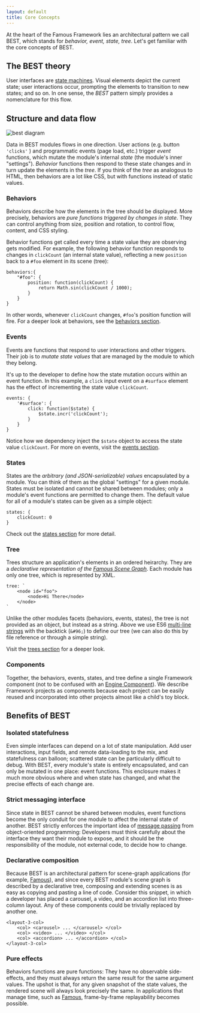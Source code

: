 ```yaml
---
layout: default
title: Core Concepts 
---
```


At the heart of the Famous Framework lies an architectural pattern we call BEST, which stands for _behavior, event, state, tree_. Let's get familiar with the core concepts of BEST. 

## The BEST theory

User interfaces are [state machines](http://en.wikipedia.org/wiki/Finite-state_machine#Example:_a_turnstile). Visual elements depict the current state; user interactions occur, prompting the elements to transition to new states; and so on. In one sense, the _BEST_ pattern simply provides a nomenclature for this flow.

## Structure and data flow

![best diagram](best.png)

Data in BEST modules flows in one direction. User actions (e.g. button `'clicks'` ) and programmatic events (page load, etc.) trigger _event_ functions, which mutate the module's internal _state_ (the module's inner "settings"). _Behavior_ functions then respond to these state changes and in turn update the elements in the _tree_. If you think of the _tree_ as analogous to HTML, then behaviors are a lot like CSS, but with functions instead of static values.

### Behaviors

Behaviors describe how the elements in the tree should be displayed. More precisely, behaviors are _pure functions triggered by changes in state_. They can control anything from size, position and rotation, to control flow, content, and CSS styling. 

Behavior functions get called every time a state value they are observing gets modified. For example, the following behavior function responds to changes in `clickCount` (an internal state value), reflecting a new `position` back to a `#foo` element in its scene (tree):

    behaviors:{	
        "#foo": {
            position: function(clickCount) {
                return Math.sin(clickCount / 1000);
            }
        }
    }
 
In other words, whenever `clickCount` changes, `#foo`'s position function will fire. For a deeper look at behaviors, see the [behaviors section](behaviors.md). 

### Events

Events are functions that respond to user interactions and other triggers. Their job is to _mutate state values_ that are managed by the module to which they belong.

It's up to the developer to define how the state mutation occurs within an event function. In this example, a `click` input event on a `#surface` element has the effect of incrementing the state value `clickCount`. 

    events: {
        '#surface': {
            click: function($state) {
                $state.incr('clickCount');
            }
        }
    }

Notice how we dependency inject the `$state` object to access the state value `clickCount`. For more on events, visit the [events section](events.md).

### States

States are the _arbitrary (and JSON-serializable) values_ encapsulated by a module. You can think of them as the global "settings" for a given module. States must be isolated and cannot be shared between modules; only a module's event functions are permitted to change them. The default value for all of a module's states can be given as a simple object:

    states: {
        clickCount: 0
    }

Check out the [states section](states.md) for more detail.

### Tree

Trees structure an application's elements in an ordered heirarchy. They are a _declarative representation of the [Famous Scene Graph](http://famous.org/learn/scene-graph.html)_. Each module has only one tree, which is represented by XML. 

    tree: `    
        <node id="foo">
            <node>Hi There</node>
        </node>
    `
Unlike the other modules facets (behaviors, events, states), the tree is not provided as an object, but instead as a string. Above we use ES6 [multi-line strings](https://developer.mozilla.org/en-US/docs/Web/JavaScript/Reference/template_strings) with the backtick (`&#96;`) to define our tree (we can also do this by file reference or through a simple string). 

Visit the [trees section](tree.md) for a deeper look. 

### Components

Together, the behaviors, events, states, and tree define a single Framework component (not to be confused with an [Engine Component](http://famous.org/learn/components.html)). We describe Framework projects as components because each project can be easily reused and incorporated into other projects almost like a child's toy block.

## Benefits of BEST

### Isolated statefulness

Even simple interfaces can depend on a lot of state manipulation. Add user interactions, input fields, and remote data-loading to the mix, and statefulness can balloon; scattered state can be particularly difficult to debug. With BEST, every module's state is entirely encapsulated, and can only be mutated in one place: event functions. This enclosure makes it much more obvious where and when state has changed, and what the precise effects of each change are.

### Strict messaging interface

Since state in BEST cannot be shared between modules, event functions become the only conduit for one module to affect the internal state of another. BEST strictly enforces the important idea of [message passing](http://en.wikipedia.org/wiki/Object-oriented_programming#Dynamic_dispatch.2Fmessage_passing) from object-oriented programming: Developers must think carefully about the interface they want their module to expose, and it should be the responsibility of the module, not external code, to decide how to change.

### Declarative composition

Because BEST is an architectural pattern for scene-graph applications (for example, [Famous](http://famous.org)), and since every BEST module's scene graph is described by a declarative tree, composing and extending scenes is as easy as copying and pasting a line of code. Consider this snippet, in which a developer has placed a carousel, a video, and an accordion list into three-column layout. Any of these components could be trivially replaced by another one.

    <layout-3-col>
        <col> <carousel> ... </carousel> </col>
        <col> <video> ... </video> </col>
        <col> <accordion> ... </accordion> </col>
    </layout-3-col>

### Pure effects

Behaviors functions are pure functions: They have no observable side-effects, and they must always return the same result for the same argument values. The upshot is that, for any given snapshot of the state values, the rendered scene will always look precisely the same. In applications that manage time, such as [Famous](http://famous.org), frame-by-frame replayability becomes possible.

